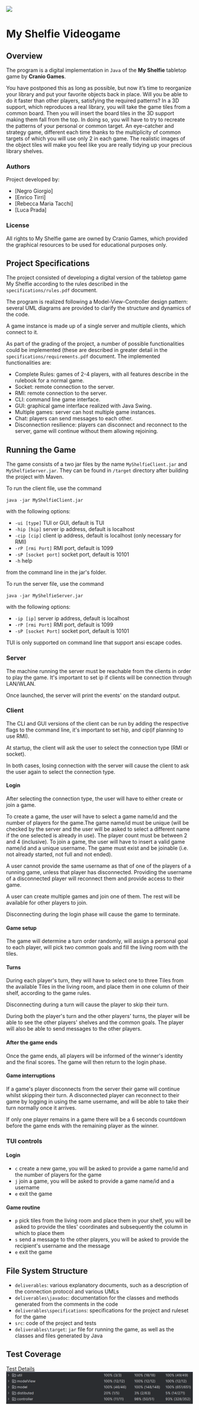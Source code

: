 ![](https://cf.geekdo-images.com/Sgg2B7kxtx8fFXz_2mPefA__imagepage/img/3ZDZnXBpj4mkjFbkz388qvmJ13w=/fit-in/900x600/filters:no_upscale():strip_icc()/pic7193695.png)

# My Shelfie Videogame
## Overview
The program is a digital implementation in `Java` of the <b>My Shelfie</b> tabletop game by <b>Cranio Games</b>.

You have postponed this as long as possible, but now it’s time to reorganize your library and put your favorite objects back in place. Will you be able to do it faster than other players, satisfying the required patterns? In a 3D support, which reproduces a real library, you will take the game tiles from a common board. Then you will insert the board tiles in the 3D support making them fall from the top. In doing so, you will have to try to recreate the patterns of your personal or common target. An eye-catcher and strategy game, different each time thanks to the multiplicity of common targets of which you will use only 2 in each game. The realistic images of the object tiles will make you feel like you are really tidying up your precious library shelves.
### Authors
Project developed by:
- [Negro Giorgio]
- [Enrico Tirri]
- [Rebecca Maria Tacchi]
- [Luca Prada]

### License

All rights to My Shelfie game are owned by Cranio Games, which provided the graphical resources to be used for educational purposes only.

## Project Specifications
The project consisted of developing a digital version of the tabletop game My Shelfie according to the rules described in the `specifications/rules.pdf` document. 

The program is realized following a Model-View-Controller design pattern: several UML diagrams are provided to clarify the structure and dynamics of the code.

A game instance is made up of a single server and multiple clients, which connect to it.

As part of the grading of the project, a number of possible functionalities could be implemented (these are described in greater detail in the `specifications/requirements.pdf` document. The implemented functionalities are:

- Complete Rules: games of 2-4 players, with all features describe in the rulebook for a normal game.
- Socket: remote connection to the server.
- RMI: remote connection to the server.
- CLI: command line game interface.
- GUI: graphical game interface realized with Java Swing.
- Multiple games: server can host multiple game instances.
- Chat: players can send messages to each other.
- Disconnection resilience: players can disconnect and reconnect to the server, game will continue without them allowing rejoining.

## Running the Game
The game consists of a two jar files by the name <code>MyShelfieClient.jar</code> and <code>MyShelfieServer.jar</code>. They can be found in <code>/target</code> directory after building the project with Maven. 

[//]: # (TODO: change name of jar file)

To run the  client file, use the command

<code>java -jar MyShelfieClient.jar</code>

with the following options:

- <code>-ui [type]</code> TUI or GUI, default is TUI
- <code>-hip [hip]</code> server ip address, default is localhost
- <code>-cip [cip]</code> client ip address, default is localhost (only necessary for RMI)
- <code>-rP [rmi Port]</code> RMI port, default is 1099
- <code>-sP [socket port]</code> socket port, default is 10101
- <code>-h</code> help

from the command line in the jar's folder.

To run the server file, use the command

<code>java -jar MyShelfieServer.jar</code>

with the following options:

- <code>-ip [ip]</code> server ip address, default is localhost
- <code>-rP [rmi Port]</code> RMI port, default is 1099
- <code>-sP [socket Port]</code> socket port, default is 10101



TUI is only supported on command line that support ansi escape codes.

### Server

The machine running the server must be reachable from the clients in order to play the game. It's important to set ip if clients will be connection through LAN/WLAN.

Once launched, the server will print the events' on the standard output.

### Client

The CLI and GUI versions of the client can be run by adding the respective flags to the command line, it's important to set hip, and cip(if planning to use RMI).

At startup, the client will ask the user to select the connection type (RMI or socket).

In both cases, losing connection with the server will cause the client to ask the user again to select the connection type. 

#### Login

After selecting the connection type, the user will have to either create or join a game.

To create a game, the user will have to select a game name/id and the number of players for the game.The game name/id must be unique (will be checked by the server and the user will be asked to select a different name if the one selected is already in use). The player count must be between 2 and 4 (inclusive).
To join a game, the user will have to insert a valid game name/id and a unique username. The game must exist and be joinable (i.e. not already started, not full and not ended).

A user cannot provide the same username as that of one of the players of a running game, unless that player has disconnected.
Providing the username of a disconnected player will reconnect them and provide access to their game.


A user can create multiple games and join one of them. The rest will be available for other players to join.

Disconnecting during the login phase will cause the game to terminate.
#### Game setup

The game will determine a turn order randomly, will assign a personal goal to each player, will pick two common goals and fill the living room with the tiles.

#### Turns

During each player's turn, they will have to select one to three Tiles from the available Tiles in the living room, and place them in one column of their shelf, according to the game rules.

Disconnecting during a turn will cause the player to skip their turn.

During both the player's turn and the other players' turns, the player will be able to see the other players' shelves and the common goals. The player will also be able to send messages to the other players.
#### After the game ends

Once the game ends, all players will be informed of the winner's identity and the final scores.
The game will then return to the login phase.

#### Game interruptions

If a game's player disconnects from the server their game will continue whilst skipping their turn.
A disconnected player can reconnect to their game by logging in using the same username, and will be able to take their turn normally once it arrives.

If only one player remains in a game there will be a 6 seconds countdown before the game ends with the remaining player as the winner.


### TUI controls

#### Login
- <code>c</code> create a new game, you will be asked to provide a game name/id and the number of players for the game
- <code>j</code> join a game, you will be asked to provide a game name/id and a username
- <code>e</code> exit the game

#### Game routine
- <code>p</code> pick tiles from the living room and place them in your shelf, you will be asked to provide the tiles' coordinates and subsequently the column in which to place them
- <code>s</code> send a message to the other players, you will be asked to provide the recipient's username and the message
- <code>e</code> exit the game

## File System Structure

[//]: # (TODO: update file system structure )
* `deliverables`: various explanatory documents, such as a description of the connection protocol and various UMLs
* `deliverables\javadoc`: documentation for the classes and methods generated from the comments in the code
* `deliverables\specifications`: specifications for the project and ruleset for the game
* `src`: code of the project and tests
* `deliverables\target`: `jar` file for running the game, as well as the classes and files generated by Java

## Test Coverage
[Test Details](https://giorgionegro.github.io/ing-sw-2023-negro-tirri-tacchi-prada?token=B0AF313F257B7B54AE9FEA84F98162A3)
![](documentation/coverage.png)